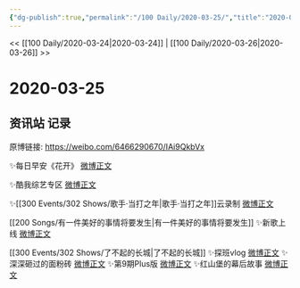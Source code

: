 ```yaml
---
{"dg-publish":true,"permalink":"/100 Daily/2020-03-25/","title":"2020-03-25","created":"2023-04-03T15:11:46.841+08:00","updated":"2023-04-03T15:18:12.649+08:00"}
---
```



<< [[100 Daily/2020-03-24\|2020-03-24]] | [[100 Daily/2020-03-26\|2020-03-26]] >>

# 2020-03-25

## 资讯站 记录

原博链接: https://weibo.com/6466290670/IAi9QkbVx

✨每日早安《花开》 [微博正文](https://m.weibo.cn/6466290670/4486295788718185)

✨酷我综艺专区 [微博正文](https://m.weibo.cn/6466290670/4486316685422173)

✨[[300 Events/302 Shows/歌手·当打之年\|歌手·当打之年]]云录制 [微博正文](https://m.weibo.cn/6466290670/4486318895799227)

[[200 Songs/有一件美好的事情将要发生\|有一件美好的事情将要发生]]
✨新歌上线 [微博正文](https://m.weibo.cn/6466290670/4486365980824232)

[[300 Events/302 Shows/了不起的长城\|了不起的长城]]
✨探班vlog [微博正文](https://m.weibo.cn/6466290670/4486333131314013)
✨深深砸过的面粉砖 [微博正文](https://m.weibo.cn/6466290670/4486335182503754)
✨第9期Plus版 [微博正文](https://m.weibo.cn/6466290670/4486356312708499)
✨红山堡的幕后故事 [微博正文](https://m.weibo.cn/6466290670/4486379914151368)
